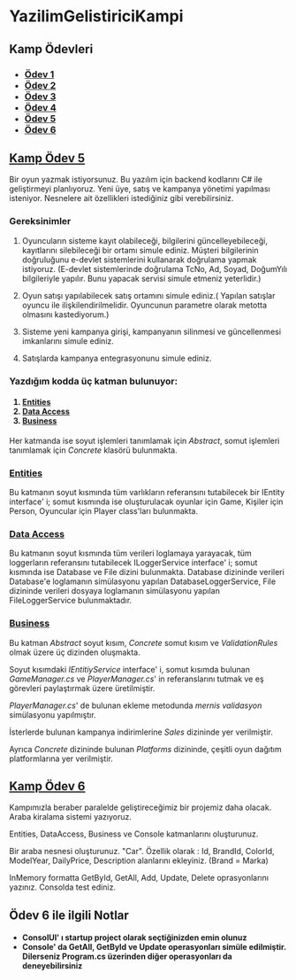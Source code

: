 # YazilimGelistiriciKampi

<h2> Kamp Ödevleri </h2>

<h3>
<ul>
  <li> <a href="https://repl.it/@PoyrazAkta/ders1"> Ödev 1</a> </li>
  <li> <a href="https://repl.it/@PoyrazAkta/ders2"> Ödev 2</a> </li>
  <li> <a href="https://repl.it/@PoyrazAkta/ders3"> Ödev 3</a> </li>
  <li> <a href="https://repl.it/@PoyrazAkta/ders4"> Ödev 4</a> </li>
  <li> <a href="#kamp-ödev-5"> Ödev 5</a> </li>
  <li> <a href="#kamp-ödev-6"> Ödev 6</a> </li>
</ul>
</h3>

## [Kamp Ödev 5](https://github.com/poyrazaktas/YazilimGelistiriciKampi/tree/master/KampOdev5)
Bir oyun yazmak istiyorsunuz. Bu yazılım için backend kodlarını C# ile geliştirmeyi planlıyoruz. Yeni üye, satış ve kampanya yönetimi yapılması isteniyor. 
Nesnelere ait özellikleri istediğiniz gibi verebilirsiniz. 

### Gereksinimler

1. Oyuncuların sisteme kayıt olabileceği, bilgilerini güncelleyebileceği, kayıtlarını silebileceği bir ortamı simule ediniz. Müşteri bilgilerinin doğruluğunu e-devlet sistemlerini kullanarak doğrulama yapmak istiyoruz. (E-devlet sistemlerinde doğrulama TcNo, Ad, Soyad, DoğumYılı bilgileriyle yapılır. Bunu yapacak servisi simule etmeniz yeterlidir.)

2. Oyun satışı yapılabilecek satış ortamını simule ediniz.( Yapılan satışlar oyuncu ile ilişkilendirilmelidir. Oyuncunun parametre olarak metotta olmasını kastediyorum.)

3. Sisteme yeni kampanya girişi, kampanyanın silinmesi ve güncellenmesi imkanlarını simule ediniz.

4. Satışlarda kampanya entegrasyonunu simule ediniz.

<h3>Yazdığım kodda üç katman bulunuyor:</h3> 
<h4>
  <ol>
    <li> <a href="https://github.com/poyrazaktas/YazilimGelistiriciKampi/tree/master/KampOdev5/Odev5/Entities">Entities </a> </li>
    <li> <a href="https://github.com/poyrazaktas/YazilimGelistiriciKampi/tree/master/KampOdev5/Odev5/DataAccess">Data Access </a> </li>
    <li> <a href="https://github.com/poyrazaktas/YazilimGelistiriciKampi/tree/master/KampOdev5/Odev5/Business">Business </a> </li>
  </ol>
</h4>
  
Her katmanda ise soyut işlemleri tanımlamak için *Abstract*, somut işlemleri tanımlamak için *Concrete* klasörü bulunmakta. 

### [Entities](https://github.com/poyrazaktas/YazilimGelistiriciKampi/tree/master/KampOdev5/Odev5/Entities)
Bu katmanın soyut kısmında tüm varlıkların referansını tutabilecek bir IEntity interface' i; somut kısmında ise oluşturulacak oyunlar için Game, Kişiler için Person, Oyuncular için Player class'ları bulunmakta. 

### [Data Access](https://github.com/poyrazaktas/YazilimGelistiriciKampi/tree/master/KampOdev5/Odev5/DataAccess)
Bu katmanın soyut kısmında tüm verileri loglamaya yarayacak, tüm loggerların referansını tutabilecek ILoggerService interface' i; somut kısmında ise Database ve File dizini bulunmakta.
Database dizininde verileri Database'e loglamanın simülasyonu yapılan DatabaseLoggerService, File dizininde verileri dosyaya loglamanın simülasyonu yapılan FileLoggerService bulunmaktadır.

### [Business](https://github.com/poyrazaktas/YazilimGelistiriciKampi/tree/master/KampOdev5/Odev5/Business)

Bu katman  *Abstract* soyut kısım, *Concrete* somut kısım ve *ValidationRules* olmak üzere üç dizinden oluşmakta.

Soyut kısımdaki *IEntitiyService* interface' i, somut kısımda bulunan *GameManager.cs* ve *PlayerManager.cs*' in referanslarını tutmak ve eş görevleri paylaştırmak üzere üretilmiştir.

*PlayerManager.cs*' de bulunan ekleme metodunda *mernis validasyon* simülasyonu yapılmıştır. 

İsterlerde bulunan kampanya indirimlerine *Sales* dizininde yer verilmiştir. 

Ayrıca *Concrete* dizininde bulunan *Platforms* dizininde, çeşitli oyun dağıtım platformlarına yer verilmiştir.

## [Kamp Ödev 6](https://github.com/poyrazaktas/YazilimGelistiriciKampi/tree/master/KampOdev6)
Kampımızla beraber paralelde geliştireceğimiz bir projemiz daha olacak. Araba kiralama sistemi yazıyoruz.

Entities, DataAccess, Business ve Console katmanlarını oluşturunuz.

Bir araba nesnesi oluşturunuz. "Car". Özellik olarak : Id, BrandId, ColorId, ModelYear, DailyPrice, Description alanlarını ekleyiniz. (Brand = Marka)

InMemory formatta GetById, GetAll, Add, Update, Delete oprasyonlarını yazınız. Consolda test ediniz.

## Ödev 6 ile ilgili Notlar
<h4>
  <ul>
    <li>ConsolUI' ı startup project olarak seçtiğinizden emin olunuz</li>
    <li>Console' da GetAll, GetById ve Update operasyonları simüle edilmiştir. Dilerseniz Program.cs üzerinden diğer operasyonları da deneyebilirsiniz</li>
  </ul>
</h4>